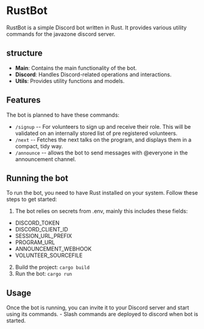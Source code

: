 # RustBot
RustBot is a simple Discord bot written in Rust. It provides various utility commands for the javazone discord server.

## structure
- **Main**: Contains the main functionality of the bot.
- **Discord**: Handles Discord-related operations and interactions.
- **Utils**: Provides utility functions and models.

## Features
The bot is planned to have these commands:
- `/signup` -- For volunteers to sign up and receive their role. This will be validated on an internally stored list of pre registered volunteers.
- `/next` -- Fetches the next talks on the program, and displays them in a compact, tidy way.
- `/announce`  -- allows the bot to send messages with @everyone in the announcement channel.


## Running the bot
To run the bot, you need to have Rust installed on your system. Follow these steps to get started:
1. The bot relies on secrets from .env, mainly this includes these fields:
 * DISCORD_TOKEN
 * DISCORD_CLIENT_ID
 * SESSION_URL_PREFIX
 * PROGRAM_URL
 * ANNOUNCEMENT_WEBHOOK
 * VOLUNTEER_SOURCEFILE
2. Build the project: `cargo build`
3. Run the bot: `cargo run`


## Usage

Once the bot is running, you can invite it to your Discord server and start using its commands. 
    - Slash commands are deployed to discord when bot is started.


